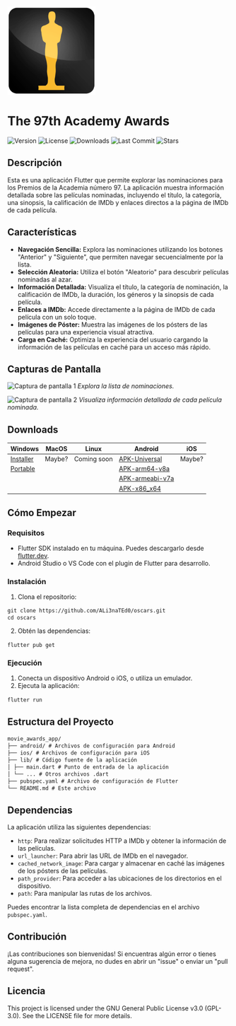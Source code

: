 <img src="https://github.com/ALi3naTEd0/oscars/blob/main/assets/app-icon.png" width="200">

# The 97th Academy Awards

![Version](https://img.shields.io/badge/version-1.0.0--1-blue)
![License](https://img.shields.io/badge/license-GPL--3.0-green)
![Downloads](https://img.shields.io/github/downloads/ALi3naTEd0/oscars/total)
![Last Commit](https://img.shields.io/github/last-commit/ALi3naTEd0/oscars)
![Stars](https://img.shields.io/github/stars/ALi3naTEd0/oscars)

## Descripción

Esta es una aplicación Flutter que permite explorar las nominaciones para los Premios de la Academia número 97. La aplicación muestra información detallada sobre las películas nominadas, incluyendo el título, la categoría, una sinopsis, la calificación de IMDb y enlaces directos a la página de IMDb de cada película.

## Características

- **Navegación Sencilla:** Explora las nominaciones utilizando los botones "Anterior" y "Siguiente", que permiten navegar secuencialmente por la lista.
- **Selección Aleatoria:** Utiliza el botón "Aleatorio" para descubrir películas nominadas al azar.
- **Información Detallada:** Visualiza el título, la categoría de nominación, la calificación de IMDb, la duración, los géneros y la sinopsis de cada película.
- **Enlaces a IMDb:** Accede directamente a la página de IMDb de cada película con un solo toque.
- **Imágenes de Póster:** Muestra las imágenes de los pósters de las películas para una experiencia visual atractiva.
- **Carga en Caché:** Optimiza la experiencia del usuario cargando la información de las películas en caché para un acceso más rápido.

## Capturas de Pantalla

![Captura de pantalla 1](url_de_la_captura_de_pantalla_1.png)
_Explora la lista de nominaciones._

![Captura de pantalla 2](url_de_la_captura_de_pantalla_2.png)
_Visualiza información detallada de cada película nominada._

## Downloads
| Windows      | MacOS        | Linux        | Android      | iOS          |
|--------------|--------------|--------------|--------------|--------------|
| [Installer](https://github.com/ALi3naTEd0/oscars/releases/download/v1.0.0/oscars-v1.0.0.exe)    | Maybe?  | Coming soon  | [APK-Universal](https://github.com/ALi3naTEd0/oscars/releases/download/v1.0.0/oscars-release.apk)       | Maybe?       |
| [Portable](https://github.com/ALi3naTEd0/oscars/releases/download/v1.0.0/Oscars-v1.0.0.zip)     |              |              | [APK-arm64-v8a](https://github.com/ALi3naTEd0/oscars/releases/download/v1.0.0/oscars-arm64-v8a-release.apk)             |              |
|              |              |              | [APK-armeabi-v7a](https://github.com/ALi3naTEd0/oscars/releases/download/v1.0.0/oscars-armeabi-v7a-release.apk)      |              |
|              |              |              | [APK-x86_x64](https://github.com/ALi3naTEd0/oscars/releases/download/v1.0.0/oscars-x86_64-release.apk)               |              |

## Cómo Empezar

### Requisitos

- Flutter SDK instalado en tu máquina. Puedes descargarlo desde [flutter.dev](https://flutter.dev/docs/get-started/install).
- Android Studio o VS Code con el plugin de Flutter para desarrollo.

### Instalación

1. Clona el repositorio:

```
git clone https://github.com/ALi3naTEd0/oscars.git
cd oscars
```

2. Obtén las dependencias:

`flutter pub get`

### Ejecución

1. Conecta un dispositivo Android o iOS, o utiliza un emulador.
2. Ejecuta la aplicación:

`flutter run`

## Estructura del Proyecto

```
movie_awards_app/
├── android/ # Archivos de configuración para Android
├── ios/ # Archivos de configuración para iOS
├── lib/ # Código fuente de la aplicación
│ ├── main.dart # Punto de entrada de la aplicación
│ └── ... # Otros archivos .dart
├── pubspec.yaml # Archivo de configuración de Flutter
└── README.md # Este archivo
```

## Dependencias

La aplicación utiliza las siguientes dependencias:

- `http`: Para realizar solicitudes HTTP a IMDb y obtener la información de las películas.
- `url_launcher`: Para abrir las URL de IMDb en el navegador.
- `cached_network_image`: Para cargar y almacenar en caché las imágenes de los pósters de las películas.
- `path_provider`: Para acceder a las ubicaciones de los directorios en el dispositivo.
- `path`: Para manipular las rutas de los archivos.

Puedes encontrar la lista completa de dependencias en el archivo `pubspec.yaml`.

## Contribución

¡Las contribuciones son bienvenidas! Si encuentras algún error o tienes alguna sugerencia de mejora, no dudes en abrir un "issue" o enviar un "pull request".

## Licencia

This project is licensed under the GNU General Public License v3.0 (GPL-3.0). See the LICENSE file for more details.
